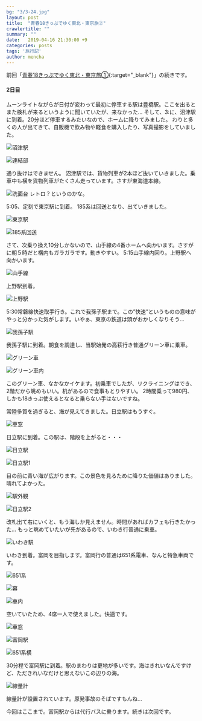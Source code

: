 ```yaml
---
bg: "3/3-24.jpg"
layout: post
title:  "青春18きっぷでゆく東北・東京旅②"
crawlertitle: ""
summary: ""
date:   2019-04-16 21:30:00 +9
categories: posts
tags: '旅行記'
author: mencha
---
```


前回「[青春18きっぷでゆく東北・東京旅①](https://menchan.github.io/posts/18kippu_1/){:target="_blank"}」の続きです。

#### 2日目
ムーンライトながらが日付が変わって最初に停車する駅は豊橋駅。ここを出るとまた検札が来るというように聞いていたが、来なかった…
そして、3:に、沼津駅に到着。20分ほど停車するみたいなので、ホームに降りてみました。
わりと多くの人が出てきて、自販機で飲み物や軽食を購入したり、写真撮影をしていました。

![沼津駅](/assets/images/3/3-1.jpg)

![連結部](/assets/images/3/3-2.jpg)

通り抜けはできません。
沼津駅では、貨物列車が2本ほど抜いていきました。乗車中も横を貨物列車がたくさん走っています。さすが東海道本線。

![洗面台](/assets/images/3/3-3.jpg)
レトロ？というのかな。

5:05、定刻で東京駅に到着。
185系は回送となり、出ていきました。

![東京駅](/assets/images/3/3-4.jpg)

![185系回送](/assets/images/3/3-5.jpg)

さて、次乗り換え10分しかないので、山手線の4番ホームへ向かいます。さすがに朝５時だと構内もガラガラです。動きやすい。
5:15山手線内回り。上野駅へ向かいます。

![山手線](/assets/images/3/3-6.jpg)

上野駅到着。

![上野駅](/assets/images/3/3-7.jpg)

5:30常磐線快速取手行き。これで我孫子駅まで。この”快速”というものの意味がやっと分かった気がします。いやぁ、東京の鉄道は頭がおかしくなりそう…

![我孫子駅](/assets/images/3/3-8.jpg)

我孫子駅に到着。朝食を調達し、当駅始発の高萩行き普通グリーン車に乗車。

![グリーン車](/assets/images/3/3-9.jpg)

![グリーン車内](/assets/images/3/3-10.jpg)

このグリーン車、なかなかイケます。初乗車でしたが、リクライニングはでき、2階だから眺めもいい。机があるので食事もとりやすい。
2時間乗って980円、しかも18きっぷ使えるとなると乗らない手はないですね。

常陸多賀を過ぎると、海が見えてきました。日立駅はもうすぐ。

![車窓](/assets/images/3/3-11.jpg)

日立駅に到着。この駅は、階段を上がると・・・

![日立駅](/assets/images/3/3-12.jpg)

![日立駅1](/assets/images/3/3-13.jpg)

目の前に青い海が広がります。この景色を見るために降りた価値はありました。晴れてよかった。

![駅外観](/assets/images/3/3-14.jpg)

![日立駅2](/assets/images/3/3-15.jpg)

改札出て右にいくと、もう海しか見えません。時間があればカフェも行きたかった…
もっと眺めていたいが先があるので、いわき行普通に乗車。

![いわき駅](/assets/images/3/3-16.jpg)

いわき到着。富岡を目指します。富岡行の普通は651系電車、なんと特急車両です。

![651系](/assets/images/3/3-17.jpg)

![幕](/assets/images/3/3-18.jpg)

![車内](/assets/images/3/3-19.jpg)

空いていたため、4席一人で使えました。快適です。

![車窓](/assets/images/3/3-20.jpg)

![富岡駅](/assets/images/3/3-21.jpg)

![651系横](/assets/images/3/3-22.jpg)

30分程で富岡駅に到着。駅のまわりは更地が多いです。海はきれいなんですけど、ただきれいなだけと思えないこの辺りの海。

![線量計](/assets/images/3/3-23.jpg)

線量計が設置されています。原発事故のそばですもんね…

今回はここまで。富岡駅からは代行バスに乗ります。続きは次回です。
